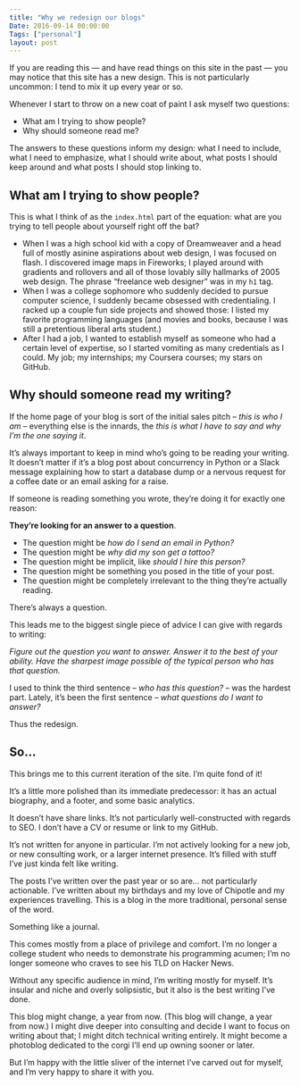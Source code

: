 ```yaml
---
title: "Why we redesign our blogs"
Date: 2016-09-14 00:00:00
Tags: ["personal"]
layout: post
---
```


<p>If you are reading this — and have read things on this site in the past — you may notice that this site has a new design.  This is not particularly uncommon: I tend to mix it up every year or so.</p>


<p>Whenever I start to throw on a new coat of paint I ask myself two questions:</p>


<ul>
<li>What am I trying to show people?</li>
<li>Why should someone read me?</li>
</ul>


<p>The answers to these questions inform my design: what I need to include, what I need to emphasize, what I should write about, what posts I should keep around and what posts I should stop linking to.</p>


<h2 id="what-am-i-trying-to-show-people">What am I trying to show people?</h2>


<p>This is what I think of as the <code>index.html</code> part of the equation: what are you trying to tell people about yourself right off the bat?</p>


<ul>
<li>When I was a high school kid with a copy of Dreamweaver and a head full of mostly asinine aspirations about web design, I was focused on flash.  I discovered image maps in Fireworks; I played around with gradients and rollovers and all of those lovably silly hallmarks of 2005 web design.  The phrase “freelance web designer” was in my <code>h1</code> tag.</li>
<li>When I was a college sophomore who suddenly decided to pursue computer science, I suddenly became obsessed with credentialing.  I racked up a couple fun side projects and showed those: I listed my favorite programming languages (and movies and books, because I was still a pretentious liberal arts student.)</li>
<li>After I had a job, I wanted to establish myself as someone who had a certain level of expertise, so I started vomiting as many credentials as I could.  My job; my internships; my Coursera courses; my stars on GitHub.</li>
</ul>


<h2 id="why-should-someone-read-my-writing">Why should someone read my writing?</h2>


<p>If the home page of your blog is sort of the initial sales pitch – <em>this is who I am</em> – everything else is the innards, the <em>this is what I have to say and why I’m the one saying it</em>.</p>


<p>It’s always important to keep in mind who’s going to be reading your writing.  It doesn’t matter if it’s a blog post about concurrency in Python or a Slack message explaining how to start a database dump or a nervous request for a coffee date or an email asking for a raise.</p>


<p>If someone is reading something you wrote, they’re doing it for exactly one reason:</p>


<p><strong>They’re looking for an answer to a question</strong>.</p>


<ul>
<li>The question might be <em>how do I send an email in Python?</em></li>
<li>The question might be <em>why did my son get a tattoo?</em></li>
<li>The question might be implicit, like <em>should I hire this person?</em></li>
<li>The question might be something you posed in the title of your post.</li>
<li>The question might be completely irrelevant to the thing they’re actually reading.</li>
</ul>


<p>There’s always a question.</p>


<p>This leads me to the biggest single piece of advice I can give with regards to writing:</p>


<p><em>Figure out the question you want to answer.  Answer it to the best of your ability. Have the sharpest image possible of the typical person who has that question.</em></p>


<p>I used to think the third sentence – <em>who has this question?</em> – was the hardest part.  Lately, it’s been the first sentence – <em>what questions do I want to answer?</em></p>


<p>Thus the redesign.</p>


<h2 id="so">So…</h2>


<p>This brings me to this current iteration of the site.  I’m quite fond of it!</p>


<p>It’s a little more polished than its immediate predecessor: it has an actual biography, and a footer, and some basic analytics.</p>


<p>It doesn’t have share links.  It’s not particularly well-constructed with regards to SEO.  I don’t have a CV or resume or link to my GitHub.</p>


<p>It’s not written for anyone in particular.  I’m not actively looking for a new job, or new consulting work, or a larger internet presence.  It’s filled with stuff I’ve just kinda felt like writing.</p>


<p>The posts I’ve written over the past year or so are… not particularly actionable.  I’ve written about my birthdays and my love of Chipotle and my experiences travelling.  This is a blog in the more traditional, personal sense of the word.</p>


<p>Something like a journal.</p>


<p>This comes mostly from a place of privilege and comfort.  I’m no longer a college student who needs to demonstrate his programming acumen; I’m no longer someone who craves to see his TLD on Hacker News.</p>


<p>Without any specific audience in mind, I’m writing mostly for myself.  It’s insular and niche and overly solipsistic, but it also is the best writing I’ve done.</p>


<p>This blog might change, a year from now. (This blog will change, a year from now.) I might dive deeper into consulting and decide I want to focus on writing about that; I might ditch technical writing entirely.  It might become a photoblog dedicated to the corgi I’ll end up owning sooner or later.</p>


<p>But I’m happy with the little sliver of the internet I’ve carved out for myself, and I’m very happy to share it with you.</p>
	